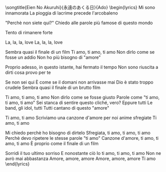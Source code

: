 \songtitle{Eien No Akuruhi}{永遠のあくる日}{Ado}
\begin{lyrics}
Mi sono innamorata
La pioggia di lacrime precede l'arcobaleno

"Perchè non siete qui?"
Chiedo alle parole più famose di questo mondo

Tento di rimanere forte

La, la, la, love
La, la, la, love

Sembra quasi il finale di un film
Ti amo, ti amo, ti amo
Non dirlo come se fosse un addio
Non ho più bisogno di "amore"

Proprio adesso, in questo istante, hai fermato il tempo
Non sono riuscita a dirti cosa provo per te

Se non sei qui
È come se il domani non arrivasse mai
Dio è stato troppo crudele
Sembra quasi il finale di un brutto film

Ti amo, ti amo, ti amo
Non dirlo come se fosse giusto
Parole come "ti amo, ti amo, ti amo"
Sei stanca di sentire questo cliché, vero?
Eppure tutti
Le band, gli idol, tutti
Tutti cantano di questo "amore"

Ti amo, ti amo
Scriviamo una canzone d'amore per noi anime sfregiate
Ti amo, ti amo

Mi chiedo perchè ho bisogno di dirtelo
Sfregiata, ti amo, ti amo, ti amo
Perchè devo ripetere le stesse parole "ti amo"
Canzone d'amore, ti amo, ti amo, ti amo
È proprio come il finale di un film

Sorridi il tuo ultimo sorriso
E nonostante ciò
Io ti amo, ti amo, ti amo
Non ne avrò mai abbastanza
Amore, amore, amore
Amore, amore, amore
Ti amo
\end{lyrics}